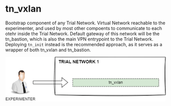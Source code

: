 # tn_vxlan

Bootstrap component of any Trial Network. Virtual Network reachable to the experimenter, and used by most other compoents to communicate to each otehr inside the Trial Network.
Default gateway of this network will be the tn_bastion, which is also the main VPN entrypoint to the Trial Network.
Deploying `tn_init` instead is the recommended approach, as it serves as a wrapper of both tn_vxlan and tn_bastion.

![tn_vxlan](https://github.com/6G-SANDBOX/6G-Library/blob/assets/tn_vxlan/tn_vxlan.png)
